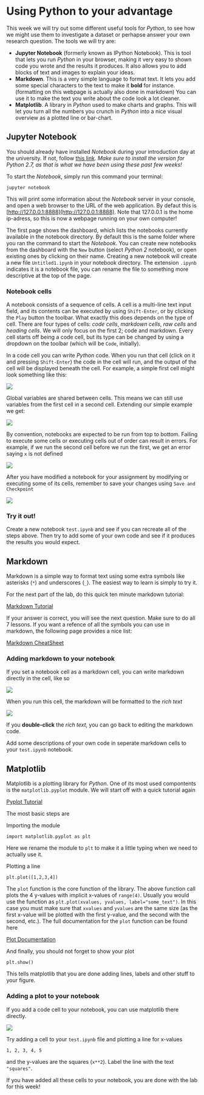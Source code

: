 
# Using Python to your advantage

This week we will try out some different useful tools for *Python*, to see how
we might use them to investigate a dataset or perhapse answer your own research
question. The tools we will try are:

* **Jupyter Notebook** (formerly known as IPython Notebook). This is tool that
lets you run *Python* in your browser, making it very easy to shown code you
wrote and the results it produces. It also allows you to add blocks of text and
images to explain your ideas.
* **Markdown**. This is a very simple language to format text. It lets you add
some special characters to the text to make it **bold** for instance.
(formatting on this webpage is actually also done in markdown) You can use it
to make the text you write about the code look a lot cleaner.
* **Matplotlib**. A library in *Python* used to make charts and graphs. This 
will let you turn all the numbers you crunch in *Python* into a nice visual
overview as a plotted line or bar-chart.

## Jupyter Notebook

You should already have installed *Notebook* during your introduction day at the
university. If not, follow
[this link](http://jupyter.readthedocs.io/en/latest/install.html).
*Make sure to install the version for Python 2.7, as that is what we have been
using these past few weeks!*

To start the *Notebook*, simply run this command your terminal:

    jupyter notebook

This will print some information about the *Notebook* server in your console, and
open a web browser to the URL of the web application. By defaut this is
[http://127.0.0.1:8888](http://127.0.0.1:8888). Note that 127.0.0.1 is the home
ip-adress, so this is now a webpage running on your own computer!

The first page shows the dashboard, which lists the notebooks currently
available in the notebook directory. By default this is the same folder where
you ran the command to start the *Notebook*. You can create new notebooks from
the dashboard with the `New` button (select *Python 2* notebook), or open
existing ones by clicking on their name. Creating a new notebook will create a
new file `Untitled1.ipynb` in your notebook directory. The extension `.ipynb`
indicates it is a notebook file, you can rename the file to something more
descriptive at the top of the page.

### Notebook cells

A notebook consists of a sequence of cells. A cell is a multi-line text input
field, and its contents can be executed by using `Shift-Enter`, or by clicking
the `Play` button the toolbar. What exactly this does depends on the type of
cell. There are four types of cells: *code cells*, *markdown cells*, *raw
cells* and *heading cells*. We will only focus on the first 2; code and
markdown. Every cell starts off being a code cell, but its type can be changed
by using a dropdown on the toolbar (which will be `Code`, initially).

In a code cell you can write *Python* code. When you run that cell (click on it
and pressing `Shift-Enter`) the code in the cell will run, and the output of
the cell will be displayed beneath the cell. For example, a simple first cell
might look something like this:

![](notebook1.png)

Global variables are shared between cells. This means we can still use
variables from the first cell in a second cell. Extending our simple example we
get:

![](notebook2.png)

By convention, notebooks are expected to be run from top to bottom. Failing to
execute some cells or executing cells out of order can result in errors. For
example, if we run the second cell before we run the first, we get an error
saying `x` is not defined

![](notebook3.png)

After you have modified a notebook for your assignment by modifying or
executing some of its cells, remember to save your changes using `Save and
Checkpoint`

![](notebook4.png)

### Try it out!

Create a new notebook `test.ipynb` and see if you can recreate all of the steps
above. Then try to add some of your own code and see if it produces the results
you would expect.

## Markdown

Markdown is a simple way to format text using some extra symbols like asterisks
(`*`) and underscores (`_`). The easiest way to learn is simply to try it.

For the next part of the lab, do this quick ten minute markdown tutorial:

[Markdown Tutorial](http://www.markdowntutorial.com)

If your answer is correct, you will see the next question. Make sure to do all
7 lessons. If you want a refence of all the symbols you can use in markdown,
the following page provides a nice list:

[Markdown CheatSheet](http://commonmark.org/help/)

### Adding markdown to your notebook

If you set a notebook cell as a markdown cell, you can write markdown directly
in the cell, like so

![](markdown1.png)

When you run this cell, the markdown will be formatted to the *rich text*

![](markdown2.png)

If you **double-click** the *rich text*, you can go back to editing the
markdown code.

Add some descriptions of your own code in seperate markdown cells to your
`test.ipynb` notebook.

## Matplotlib

Matplotlib is a plotting library for *Python*. One of its most used compontents
is the `matplotlib.pyplot` module. We will start off with a quick tutorial
again

[Pyplot Tutorial](http://matplotlib.org/users/pyplot_tutorial.html)

The most basic steps are

Importing the module

    import matplotlib.pyplot as plt

Here we rename the module to `plt` to make it a little typing when we need to
actually use it.

Plotting a line

    plt.plot([1,2,3,4])

The `plot` function is the core function of the library. The above function call
plots the 4 y-values with implicit x-values of `range(4)`. Usually you would
use the function as `plt.plot(xvalues, yvalues, label="some_text")`. In this
case you must make sure that `xvalues` and `yvalues` are the same size (as the
first x-value will be plotted with the first y-value, and the second with the
second, etc.). The full documentation for the `plot` function can be found here

[Plot Documentation](http://matplotlib.org/api/pyplot_api.html#matplotlib.pyplot.plot)

And finally, you should not forget to show your plot

    plt.show()

This tells matplotlib that you are done adding lines, labels and other stuff
to your figure.

### Adding a plot to your notebook

If you add a code cell to your notebook, you can use matplotlib there directly.

![](matplotlib1.png)

Try adding a cell to your `test.ipynb` file and plotting a line for x-values
    
    1, 2, 3, 4, 5

and the y-values are the squares (`x**2`). Label the line with the text
`"squares"`.

If you have added all these cells to your notebook, you are done with the lab
for this week!

